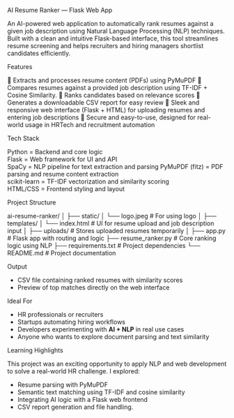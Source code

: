 AI Resume Ranker — Flask Web App

An AI-powered web application to automatically rank resumes against a given job description using Natural Language Processing (NLP) techniques. Built with a clean and intuitive Flask-based interface, this tool streamlines resume screening and helps recruiters and hiring managers shortlist candidates efficiently.

Features

🔹 Extracts and processes resume content (PDFs) using PyMuPDF
🔹 Compares resumes against a provided job description using TF-IDF + Cosine Similarity.
🔹 Ranks candidates based on relevance scores
🔹 Generates a downloadable CSV report for easy review
🔹 Sleek and responsive web interface (Flask + HTML) for uploading resumes and entering job descriptions
🔹 Secure and easy-to-use, designed for real-world usage in HRTech and recruitment automation

Tech Stack

 Python = Backend and core logic                       
 Flask = Web framework for UI and API                 
 SpaCy = NLP pipeline for text extraction and parsing 
 PyMuPDF (fitz) = PDF parsing and resume content extraction    
 scikit-learn = TF-IDF vectorization and similarity scoring  
 HTML/CSS = Frontend styling and layout                  

Project Structure

ai-resume-ranker/
│
├── static/
│   └── logo.jpeg               # For using logo
│
├── templates/
│   └── index.html               # UI for resume upload and job description input
│
├── uploads/                    # Stores uploaded resumes temporarily
│
├── app.py                      # Flask app with routing and logic
├── resume_ranker.py            # Core ranking logic using NLP
├── requirements.txt            # Project dependencies
└── README.md                   # Project documentation

Output

* CSV file containing ranked resumes with similarity scores
* Preview of top matches directly on the web interface

Ideal For

* HR professionals or recruiters
* Startups automating hiring workflows
* Developers experimenting with **AI + NLP** in real use cases
* Anyone who wants to explore document parsing and text similarity

Learning Highlights

This project was an exciting opportunity to apply NLP and web development to solve a real-world HR challenge. I explored:

* Resume parsing with PyMuPDF
* Semantic text matching using TF-IDF and cosine similarity
* Integrating AI logic with a Flask web frontend
* CSV report generation and file handling.


